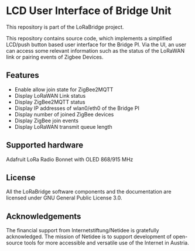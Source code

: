 LCD User Interface of Bridge Unit
============================================
This repository is part of the LoRaBridge project.

This repository contains source code, which implements a simplified LCD/push button based user interface
for the Bridge PI. Via the UI, an user can access some relevant information such as the status of the LoRaWAN
link or pairing events of Zigbee Devices.

Features
--------
- Enable allow join state for ZigBee2MQTT
- Display LoRaWAN Link status
- Display ZigBee2MQTT status
- Display IP addresses of wlan0/eth0 of the Bridge PI
- Display number of joined ZigBee devices
- Display ZigBee join events
- Display LoRaWAN transmit queue length

Supported hardware
------------------

Adafruit LoRa Radio Bonnet with OLED 868/915 MHz

## License

All the LoRaBridge software components and the documentation are licensed under GNU General Public License 3.0.

## Acknowledgements

The financial support from Internetstiftung/Netidee is gratefully acknowledged. The mission of Netidee is to support development of open-source tools for more accessible and versatile use of the Internet in Austria.
